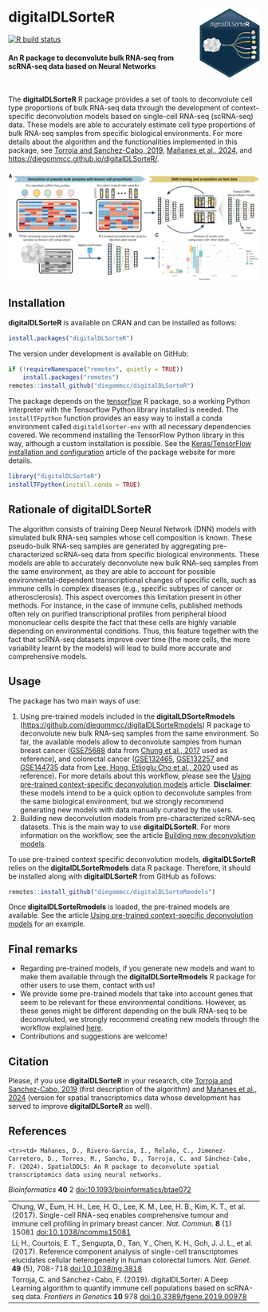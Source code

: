 # **digitalDLSorteR** <img src="man/figures/logo.png" align="right" width="120"/>

[![R build status](https://github.com/diegommcc/digitalDLsorteR/workflows/R-CMD-check-bioc/badge.svg)](https://github.com/diegommcc/digitalDLsorteR/actions) 

<div style="text-align:left">
<span>
<h4>An R package to deconvolute bulk RNA-seq from scRNA-seq data based on Neural Networks</h4></span>
</div>

<br>

The **digitalDLSorteR** R package provides a set of tools to deconvolute cell type proportions of bulk RNA-seq data through the development of context-specific deconvolution models based on single-cell RNA-seq (scRNA-seq) data. These models are able to accurately estimate cell type proportions of bulk RNA-seq samples from specific biological environments. For more details about the algorithm and the functionalities implemented in this package, see [Torroja and Sanchez-Cabo, 2019](https://www.frontiersin.org/articles/10.3389/fgene.2019.00978/full), [Mañanes et al., 2024](https://academic.oup.com/bioinformatics/article/40/2/btae072/7609037), and <https://diegommcc.github.io/digitalDLSorteR/>.


<img src="man/figures/summary.png"/>

## Installation

**digitalDLSorteR** is available on CRAN and can be installed as follows:

```r
install.packages("digitalDLSorteR")
```

The version under development is available on GitHub:

```r
if (!requireNamespace("remotes", quietly = TRUE))
    install.packages("remotes")
remotes::install_github("diegommcc/digitalDLSorteR")
```

The package depends on the [tensorflow](https://cran.r-project.org/package=tensorflow) R package, so a working Python interpreter with the Tensorflow Python library installed is needed. The `installTFpython` function provides an easy way to install a conda environment called `digitaldlsorter-env` with all necessary dependencies covered. We recommend installing the TensorFlow Python library in this way, although a custom installation is possible. See the [Keras/TensorFlow installation and configuration](<https://diegommcc.github.io/digitalDLSorteR/articles/kerasIssues.html>) article of the package website for more details.


```r
library("digitalDLSorteR")
installTFpython(install.conda = TRUE)
```

## Rationale of **digitalDLSorteR**

The algorithm consists of training Deep Neural Network (DNN) models with simulated bulk RNA-seq samples whose cell composition is known. These pseudo-bulk RNA-seq samples are generated by aggregating pre-characterized scRNA-seq data from specific biological environments. These models are able to accurately deconvolute new bulk RNA-seq samples from the same environment, as they are able to account for possible environmental-dependent transcriptional changes of specific cells, such as immune cells in complex diseases (e.g., specific subtypes of cancer or atherosclerosis). This aspect overcomes this limitation present in other methods. For instance, in the case of immune cells, published methods often rely on purified transcriptional profiles from peripheral blood mononuclear cells despite the fact that these cells are highly variable depending on environmental conditions. Thus, this feature together with the fact that scRNA-seq datasets improve over time (the more cells, the more variability learnt by the models) will lead to build more accurate and comprehensive models. 

## Usage

The package has two main ways of use:

1. Using pre-trained models included in the **digitalLDSorteRmodels** (<https://github.com/diegommcc/digitalDLSorteRmodels>) R package to deconvolute new bulk RNA-seq samples from the same environment. So far, the available models allow to deconvolute samples from human breast cancer ([GSE75688](https://www.ncbi.nlm.nih.gov/geo/query/acc.cgi?acc=GSE75688) data from [Chung et al., 2017](https://www.nature.com/articles/ncomms15081) used as reference), and colorectal cancer ([GSE132465](https://www.ncbi.nlm.nih.gov/geo/query/acc.cgi?acc=GSE132465), [GSE132257](https://www.ncbi.nlm.nih.gov/geo/query/acc.cgi?acc=GSE132257) and [GSE144735](https://www.ncbi.nlm.nih.gov/geo/query/acc.cgi?acc=GSE144735) data from [Lee, Hong, Etlioglu Cho et al., 2020](https://www.nature.com/articles/s41588-020-0636-z) used as reference). For more details about this workflow, please see the [Using pre-trained context-specific deconvolution models](https://diegommcc.github.io/digitalDLSorteR/articles/pretrainedModels.html) article. **Disclaimer**: these models intend to be a quick option to deconvolute samples from the same biological environment, but we strongly recommend generating new models with data manually curated by the users.
2. Building new deconvolution models from pre-characterized scRNA-seq datasets. This is the main way to use **digitalDLSorteR**. For more information on the workflow, see the article [Building new deconvolution models](https://diegommcc.github.io/digitalDLSorteR/articles/newModels.html).

To use pre-trained context specific deconvolution models, **digitalDLSorteR** relies on the **digitalDLSorteRmodels** data R package. Therefore, it should be installed along with **digitalDLSorteR** from GitHub as follows:

```r
remotes::install_github("diegommcc/digitalDLSorteRmodels")
```

Once **digitalDLSorteRmodels** is loaded, the pre-trained models are available. See the article [Using pre-trained context-specific deconvolution models](https://diegommcc.github.io/digitalDLSorteR/articles/pretrainedModels.html) for an example.

## Final remarks

* Regarding pre-trained models, if you generate new models and want to make them available through the **digitalDLSorteRmodels** R package for other users to use them, contact with us!
* We provide some pre-trained models that take into account genes that seem to be relevant for these environmental conditions. However, as these genes might be different depending on the bulk RNA-seq to be deconvoluted, we strongly recommend creating new models through the workflow explained [here](). 
* Contributions and suggestions are welcome!

## Citation 

Please, if you use **digitalDLSorteR** in your research, cite [Torroja and Sanchez-Cabo, 2019](https://www.frontiersin.org/articles/10.3389/fgene.2019.00978/full) (first description of the algorithm) and [Mañanes et al., 2024](https://academic.oup.com/bioinformatics/article/40/2/btae072/7609037) (version for spatial transcriptomics data whose development has served to improve **digitalDLSorteR** as well). 

## References

<table>
  <tr><td>Chung, W., Eum, H. H., Lee, H. O., Lee, K. M., Lee, H. B., Kim, K. T., et al. (2017). Single-cell RNA-seq enables comprehensive tumour and immune cell profiling in primary breast cancer.
  <i>Nat. Commun.</i>
  <b>8</b> (1) 15081
  <a href='https://doi.org/10.1038/ncomms15081'>doi:10.1038/ncomms15081</a>
  </td></tr>

  <tr><td>Li, H., Courtois, E. T., Sengupta, D., Tan, Y., Chen, K. H., Goh, J. J. L., et al. (2017). Reference component analysis of single-cell transcriptomes elucidates cellular heterogeneity in human colorectal tumors.
  <i>Nat. Genet.</i>
  <b>49</b> (5), 708-718
  <a href='https://doi.org/10.1038/ng.3818'>doi:10.1038/ng.3818</a>
  </td></tr>

  <tr><td>Torroja, C. and Sánchez-Cabo, F. (2019). digitalDLSorter: A Deep Learning algorithm to quantify immune cell populations based on scRNA-seq data.
  <i>Frontiers in Genetics</i>
  <b>10</b> 978
  <a href='https://doi.org/10.3389/fgene.2019.00978'>doi:10.3389/fgene.2019.00978</a>
  </td></tr>
  
    <tr><td> Mañanes, D., Rivero-García, I., Relaño, C., Jimenez-Carretero, D., Torres, M., Sancho, D., Torroja, C. and Sánchez-Cabo, F. (2024). SpatialDDLS: An R package to deconvolute spatial transcriptomics data using neural networks.
  <i>Bioinformatics</i>
   <b>40</b> 2
  <a href='https://doi.org/10.1093/bioinformatics/btae072'>doi:10.1093/bioinformatics/btae072</a>
  </td></tr>
  
</table>
